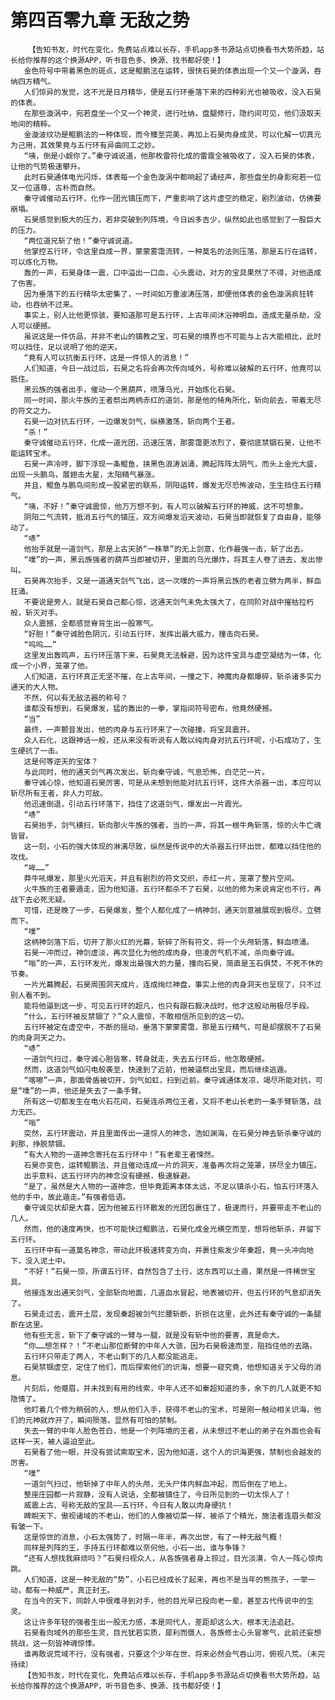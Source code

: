 # 第四百零九章 无敌之势
        【告知书友，时代在变化，免费站点难以长存，手机app多书源站点切换看书大势所趋，站长给你推荐的这个换源APP，听书音色多、换源、找书都好使！】
       金色符号中带着黑色的斑点，这是鲲鹏法在运转，很快石昊的体表出现一个又一个漩涡，吞纳四方精气。
       人们惊异的发觉，这不光是日月精华，便是五行环垂落下来的四种彩光也被吸收，没入石昊的体表。
       在那些漩涡中，宛若盘坐一个又一个神灵，进行吐纳，盘腿修行，隐约间可见，他们汲取天地间的精粹。
       金漩波纹功是鲲鹏法的一种体现，而今臻至完美，再加上石昊肉身成灵，可以化解一切真元为己用，其效果竟与五行环有异曲同工之妙。
       “咦，倒是小觑你了。”秦守诚说道，他那枚雷符化成的雷霆全被吸收了，没入石昊的体表，让他的气势极速攀升。
       此时石昊通体电光闪烁，体表每一个金色漩涡中都响起了诵经声，那些盘坐的身影宛若一位又一位道尊，古朴而自然。
       秦守诚催动五行环，化作一团光镇压而下，严重影响了这片虚空的稳定，剧烈波动，仿佛要崩塌。
       石昊感觉到极大的压力，若非突破到列阵境，今日凶多吉少，纵然如此也感觉到了一股巨大的压力。
       “两位道兄斩了他！”秦守诚说道。
       他掌控五行环，令这里自成一界，蒙蒙雾霭流转，一种莫名的法则压落，那是五行在运转，可以炼化万物。
       轰的一声，石昊身体一震，口中溢出一口血，心头震动，对方的宝具果然了不得，对他造成了伤害。
       因为垂落下的五行精华太密集了，一时间如万重波涛压落，即便他体表的金色漩涡疯狂转动，也吞纳不过来。
       事实上，别人比他更惊骇，要知道那可是五行环，上古年间沐浴神明血，造成无量杀劫，没人可以硬撼。
       虽说这是一件仿品，并非不老山的镇教之宝，可石昊的境界也不可能与上古大能相比，此时可以挡住，足以说明了他的逆天。
       “竟有人可以抗衡五行环，这是一件惊人的消息！”
       人们知道，今日一战过后，石昊之名将会再次传向域外，号称难以破解的五行环，他竟可以抵住。
       黑云族的强者出手，催动一个黑葫芦，喷薄乌光，开始炼化石昊。
       同一时间，那火牛族的王者祭出两柄赤红的道剑，那是他的犄角所化，斩向前去，带着无尽的符文之力。
       石昊一边对抗五行环，一边爆发剑气，纵横激荡，斩向两个王者。
       “杀！”
       秦守诚催动五行环，化成一道光团，迅速压落，那雾霭更浓烈了，要彻底禁锢石昊，让他不能运转宝术。
       石昊一声冷哼，脚下浮现一条鲲鱼，挟黑色浪涛汹涌，腾起阵阵太阴气，而头上金光大盛，出现一头鹏鸟，展翅击大星，太阳精气暴涨。
       并且，鲲鱼与鹏鸟间形成一股紧密的联系，阴阳运转，爆发无尽恐怖波动，生生挡住五行精气。
       “咦，不好！”秦守诚震惊，他万万想不到，有人可以破解五行环的神威，这不可想象。
       阴阳二气流转，抵消五行气的镇压，双方间爆发滔天波动，石昊当即就恢复了自由身，能够动了。
       “哧”
       他抬手就是一道剑气，那是上古天骄“一株草”的无上剑意，化作最强一击，斩了出去。
       “噗”的一声，黑云族强者的葫芦当即被切开，里面的乌光爆炸，将其主人卷了进去，发出惨叫。
       石昊再次抬手，又是一道通天剑气飞出，这一次噗的一声将黑云族的老者立劈为两半，鲜血狂涌。
       不要说是旁人，就是石昊自己都心惊，这通天剑气未免太强大了，在同阶对战中摧枯拉朽般，斩灭对手。
       众人震撼，全都感觉脊背生出一股寒气。
       “好胆！”秦守诚脸色阴沉，引动五行环，发挥出最大威力，撞击向石昊。
       “呜呜……”
       这里发出轰鸣声，五行环压落下来，石昊竟无法躲避，因为这件宝具与虚空凝结为一体，化成一个小界，笼罩了他。
       人们知道，五行环真正无坚不摧，在上古年间，一撞之下，神魔肉身都爆碎，斩杀诸多实力通天的大人物。
       不然，何以有无敌法器的称号？
       谁都没有想到，石昊爆发，猛的轰出的一拳，掌指间符号密布，他竟然硬撼。
       “当”
       最终，一声颤音发出，他的肉身与五行环来了一次碰撞，将宝具震开。
       众人石化，这跟神话一般，还从来没有听说有人敢以纯肉身对抗五行环呢，小石成功了，生生硬抗了一击。
       这是何等逆天的宝体？
       与此同时，他的通天剑气再次发出，斩向秦守诚，气息恐怖，白茫茫一片。
       秦守诚心惊，他知道石昊厉害，可是从未想到他能对抗五行环，这件大杀器一出，本应可以斩尽所有王者，非人力可敌。
       他迅速倒退，引动五行环落下，挡住了这道剑气，爆发出一片霞光。
       “哧”
       石昊抬手，剑气横扫，斩向那火牛族的强者，当的一声，将其一根牛角斩落，惊的火牛亡魂皆冒。
       这一刻，小石的强大体现的淋漓尽致，纵然是传说中的大杀器五行环出世，都难以挡住他的攻伐。
       “哞……”
       莽牛吼爆发，那里火光滔天，并且有剧烈的符文交织，赤红一片，笼罩了整片空间。
       火牛族的王者要遁走，因为他知道，五行环都杀不了石昊，以他的修为来说肯定也不行，再战下去必死无疑。
       可惜，还是晚了一步，石昊爆发，整个人都化成了一柄神剑，通天剑意被展现到极尽，立劈而下。
       “噗”
       这柄神剑落下后，切开了那火红的光幕，斩碎了所有符文，将一个头颅斩落，鲜血喷涌。
       石昊一冲而过，神剑虚淡，再次显化为他的成肉身，但凌厉气机不减，杀向秦守诚。
       “嗡”的一声，五行环发光，爆发出最强大的力量，撞向石昊，简直是玉石俱焚，不死不休的节奏。
       一片光幕腾起，石昊周围洞天成片，连成绚烂神盘，事实上他的肉身洞天也呈现了，只不过别人看不到。
       能将他逼到这一步，可见五行环的超凡，也只有跟石毅决战时，他才这般动用极尽手段。
       “什么，五行环被反禁锢了？”众人震惊，不敢相信所见到的这一切。
       五行环被定在虚空中，不断的摇动，垂落下蒙蒙雾霭，那是五行精气，可是却摆脱不了石昊的肉身洞天之力。
       “哧”
       一道剑气扫过，秦守诚心胆皆寒，转身就走，失去五行环后，他怎敢硬撼。
       然而，这道剑气如闪电般袭至，快速到了近前，他被逼祭出宝具，而后继续逃遁。
       “喀嚓”一声，那面骨盾被切开，剑气如虹，扫到近前。秦守诚通体发凉，竭尽所能对抗，可是“噗”的一声，他还是失去了一条手臂。
       所有这一切都发生在电火石花间，石昊连杀两位王者，又将不老山长老的一条手臂斩落，战力无匹。
       “嗡”
       突然，五行环震动，并且里面传出一道惊人的神念，浩如渊海，在石昊分神去斩杀秦守诚的刹那，挣脱禁锢。
       “有大人物的一道神念寄托在五行环中！”有老辈王者悚然。
       石昊亦变色，运转鲲鹏法，并且催动连成一片的洞天，准备再次将之笼罩，拼尽全力镇压。
       出乎意料，这五行环内的神念没有硬撼，极速躲避。
       “是了，虽然是大人物的一道神念，但毕竟距离本体太远，不足以镇杀小石，怕五行环落入他的手中，故此遁走。”有强者低语。
       秦守诚见状却是大喜，因为他被五行环散发的光团包裹住了，极速而行，并要带走不老山的几人。
       然而，他的速度再快，也不可能快过鲲鹏法，石昊化成金光横空而至，想将他斩杀，并留下五行环。
       五行环中有一道莫名神念，带动此环极速转变方向，并裹住紫发少年秦超，竟一头冲向地下，没入泥土中。
       “不好！”石昊一惊，所谓五行环，自然包含了土行，这东西可以土遁，果然是一件稀世宝具。
       他接连发出通天剑气，全部斩向地面，几道血水冒起，地表被切开，但五行环的气息却消失了。
       石昊走过去，震开土层，发现秦超被剑气拦腰斩断，折损在这里，此外还有秦守诚的一条腿断在这里。
       他有些无言，斩下了秦守诚的一臂与一腿，就是没有斩中他的要害，真是命大。
       “你……想怎样？！”不老山那位断臂的中年人大骇，因为石昊极速而至，阻挡住他的去路。
       五行环只带走了两人，不老山剩下的几人都没能逃走。
       石昊禁锢虚空，定住了他们，而后探索他们的识海，想要一窥究竟，他想知道关于父母的消息。
       片刻后，他蹙眉，并未找到有用的线索，中年人还不如秦超知道的多，余下的几人就更不知隐情了。
       他盯着几个修为稍弱的人，想从他们入手，获得不老山的宝术，可是刚一触动相关识海，他们的元神就炸开了，瞬间殒落，显然有可怕的禁制。
       失去一臂的中年人脸色苍白，他是一个列阵境的王者，从未想过不老山的弟子在外面也会有这样一天，被人逼迫至此。
       石昊看了他一眼，并没有尝试索取宝术，因为他知道，这个人的识海更强，禁制也会越发的厉害。
       “噗”
       一道剑气扫过，他斩掉了中年人的头颅，无头尸体内鲜血冲起，而后倒在了地上。
       整座庄园都一片寂静，没有人说话，全都被镇住了，今日所见到的一切太惊人了！
       威震上古、号称无敌的宝具——五行环，今日有人敢以肉身硬抗！
       睥睨天下、傲视诸域的不老山，他们的人像被切菜一样，被杀了个精光，施法者连眉头都没有皱一下。
       这是惊世的消息，小石太强势了，时隔一年半，再次出世，有了一种无敌气概！
       同样是列阵的王，手持五行环都难以奈何他，小石一出，谁与争锋？
       “还有人想找我麻烦吗？”石昊扫视众人，从各族强者身上掠过，目光淡漠，令人一阵心惊肉跳。
       人们知道，这是一种无敌的“势”，小石已经成长了起来，再也不是当年的熊孩子，一举一动，都有一种威严，真正封王。
       在当今的天下，同龄人中很难寻到对手，他的目光早已投向老一辈，甚至古代传说中的生灵。
       这让许多年轻的强者生出一股无力感，本是同代人，差距却这么大，根本无法追赶。
       石昊看向域外的那些生灵，目光犹若实质，犀利而慑人，各族修士心头冒寒气，此前还妄想挑战，这一刻皆神魂惊悸。
       谁再敢说荒域不行，没有强者，只要这个少年在世，将来必然会气吞山河，俯视八荒。（未完待续）
       【告知书友，时代在变化，免费站点难以长存，手机app多书源站点切换看书大势所趋，站长给你推荐的这个换源APP，听书音色多、换源、找书都好使！】
